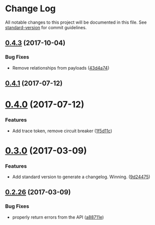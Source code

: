 # Change Log

All notable changes to this project will be documented in this file. See [standard-version](https://github.com/conventional-changelog/standard-version) for commit guidelines.

<a name="0.4.3"></a>
## [0.4.3](https://github.com/lonelyplanet/jsonapi-js/compare/v0.4.1...v0.4.3) (2017-10-04)


### Bug Fixes

* Remove relationships from payloads ([43d4a74](https://github.com/lonelyplanet/jsonapi-js/commit/43d4a74))



<a name="0.4.1"></a>
## [0.4.1](https://github.com/lonelyplanet/jsonapi-js/compare/v0.4.0...v0.4.1) (2017-07-12)



<a name="0.4.0"></a>
# [0.4.0](https://github.com/lonelyplanet/jsonapi-js/compare/v0.3.0...v0.4.0) (2017-07-12)


### Features

* Add trace token, remove circuit breaker ([1f5d11c](https://github.com/lonelyplanet/jsonapi-js/commit/1f5d11c))



<a name="0.3.0"></a>
# [0.3.0](https://github.com/lonelyplanet/jsonapi-js/compare/v0.2.26...v0.3.0) (2017-03-09)


### Features

* Add standard version to generate a changelog. Winning. ([9d24475](https://github.com/lonelyplanet/jsonapi-js/commit/9d24475))



<a name="0.2.26"></a>
## [0.2.26](https://github.com/lonelyplanet/jsonapi-js/compare/v0.2.25...v0.2.26) (2017-03-09)


### Bug Fixes

* properly return errors from the API ([a88711e](https://github.com/lonelyplanet/jsonapi-js/commit/a88711e))
